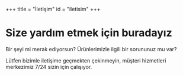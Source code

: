 +++
title = "İletişim"
id = "iletisim"
+++

# Size yardım etmek için buradayız

Bir şeyi mi merak ediyorsun? Ürünlerimizle ilgili bir sorununuz mu var?

Lütfen bizimle iletişime geçmekten çekinmeyin, müşteri hizmetleri merkezimiz 7/24 sizin için çalışıyor.
